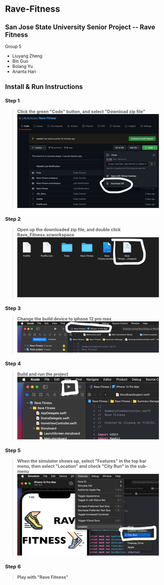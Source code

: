 # Rave-Fitness
## San Jose State University Senior Project -- Rave Fitness 
Group 5
- Liuyang Zheng
- Bin Guo
- Bolang Yu
- Ananta Hari

## Install & Run Instructions
### Step 1 ###
> **Click the green "Code" button, and select "Download zip file"**
![alt text](https://github.com/LALALALIzz/Rave-Fitness/blob/master/READMEImages/Step1.png?raw=true)

### Step 2 ###
> **Open up the downloaded zip file, and double click Rave_Fitness.xcworkspace**
![alt text](https://github.com/LALALALIzz/Rave-Fitness/blob/master/READMEImages/Step2-3.png?raw=true)

### Step 3 ###
> **Change the build device to iphone 12 pro max**
![alt text](https://github.com/LALALALIzz/Rave-Fitness/blob/master/READMEImages/Step4.png?raw=true)

### Step 4 ###
> **Build and run the project**
![alt text](https://github.com/LALALALIzz/Rave-Fitness/blob/master/READMEImages/Step5.png?raw=true)

### Step 5 ###
> **When the simulator shows up, select "Features" in the top bar menu, then select "Location" and check "City Run" in the sub-menu**
![alt text](https://github.com/LALALALIzz/Rave-Fitness/blob/master/READMEImages/Step6.png?raw=true)

### Step 6 ###
> **Play with "Rave Fitness"**

